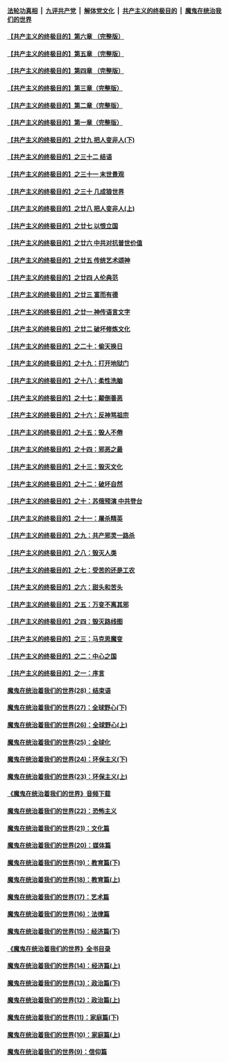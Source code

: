 

####  [法轮功真相](../../../../basic/blob/master/README.md?t=06290802) &nbsp;|&nbsp; [九评共产党](../../../../9ping.md/blob/master/README.md?t=06290802) &nbsp;|&nbsp; [解体党文化](../../../../jtdwh.md/blob/master/README.md?t=06290802)  &nbsp;|&nbsp; [共产主义的终极目的](../../../../gczydzjmd.md/blob/master/README.md?t=06290802) &nbsp;|&nbsp; [魔鬼在统治我们的世界](../../../../mgztzwmdsj.md/blob/master/README.md?t=06290802) 

#### [【共产主义的终极目的】第六章 （完整版）](../pages/nsc422/n11428913.md?t=06290802) 

#### [【共产主义的终极目的】第五章 （完整版）](../pages/nsc422/n11428912.md?t=06290802) 

#### [【共产主义的终极目的】第四章 （完整版）](../pages/nsc422/n11428907.md?t=06290802) 

#### [【共产主义的终极目的】第三章（完整版）](../pages/nsc422/n11428848.md?t=06290802) 

#### [【共产主义的终极目的】第二章（完整版）](../pages/nsc422/n11428831.md?t=06290802) 

#### [【共产主义的终极目的】第一章（完整版）](../pages/nsc422/n11417651.md?t=06290802) 

#### [【共产主义的终极目的】之廿九 把人变非人(下)](../pages/nsc422/n11344140.md?t=06290802) 

#### [【共产主义的终极目的】之三十二 结语](../pages/nsc422/n11360535.md?t=06290802) 

#### [【共产主义的终极目的】之三十一 末世景观](../pages/nsc422/n11351129.md?t=06290802) 

#### [【共产主义的终极目的】之三十 几成狼世界](../pages/nsc422/n11348280.md?t=06290802) 

#### [【共产主义的终极目的】之廿八 把人变非人(上)](../pages/nsc422/n11340492.md?t=06290802) 

#### [【共产主义的终极目的】之廿七 以恨立国](../pages/nsc422/n11336944.md?t=06290802) 

#### [【共产主义的终极目的】之廿六 中共对抗普世价值](../pages/nsc422/n11324785.md?t=06290802) 

#### [【共产主义的终极目的】之廿五 传统艺术颂神](../pages/nsc422/n11296396.md?t=06290802) 

#### [【共产主义的终极目的】之廿四 人伦典范](../pages/nsc422/n11296397.md?t=06290802) 

#### [【共产主义的终极目的】之廿三 富而有德](../pages/nsc422/n11283598.md?t=06290802) 

#### [【共产主义的终极目的】之廿一 神传语言文字](../pages/nsc422/n11263265.md?t=06290802) 

#### [【共产主义的终极目的】之廿二 破坏修炼文化](../pages/nsc422/n11245728.md?t=06290802) 

#### [【共产主义的终极目的】之二十：偷天换日](../pages/nsc422/n11238846.md?t=06290802) 

#### [【共产主义的终极目的】之十九：打开地狱门](../pages/nsc422/n11206376.md?t=06290802) 

#### [【共产主义的终极目的】之十八：柔性洗脑](../pages/nsc422/n11199994.md?t=06290802) 

#### [【共产主义的终极目的】之十七：颠倒善恶](../pages/nsc422/n11179782.md?t=06290802) 

#### [【共产主义的终极目的】之十六：反神骂祖宗](../pages/nsc422/n11166798.md?t=06290802) 

#### [【共产主义的终极目的】之十五：毁人不倦](../pages/nsc422/n11166792.md?t=06290802) 

#### [【共产主义的终极目的】之十四：邪恶之最](../pages/nsc422/n11150249.md?t=06290802) 

#### [【共产主义的终极目的】之十三：毁灭文化](../pages/nsc422/n11135227.md?t=06290802) 

#### [【共产主义的终极目的】之十二：破坏自然](../pages/nsc422/n11135214.md?t=06290802) 

#### [【共产主义的终极目的】之十：苏俄预演 中共登台](../pages/nsc422/n11118424.md?t=06290802) 

#### [【共产主义的终极目的】之十一：屠杀精英](../pages/nsc422/n11118442.md?t=06290802) 

#### [【共产主义的终极目的】之九：共产邪灵一路杀](../pages/nsc422/n11114139.md?t=06290802) 

#### [【共产主义的终极目的】之八：毁灭人类](../pages/nsc422/n11108503.md?t=06290802) 

#### [【共产主义的终极目的】之七：受苦的还是工农](../pages/nsc422/n11101809.md?t=06290802) 

#### [【共产主义的终极目的】之六：甜头和苦头](../pages/nsc422/n11096971.md?t=06290802) 

#### [【共产主义的终极目的】之五：万变不离其邪](../pages/nsc422/n11091285.md?t=06290802) 

#### [【共产主义的终极目的】之四：毁灭路线图](../pages/nsc422/n11086284.md?t=06290802) 

#### [【共产主义的终极目的】之三：马克思魔变](../pages/nsc422/n11061941.md?t=06290802) 

#### [【共产主义的终极目的】之二：中心之国](../pages/nsc422/n11047728.md?t=06290802) 

#### [【共产主义的终极目的】之一：序言](../pages/nsc422/n11086077.md?t=06290802) 

#### [魔鬼在统治着我们的世界(28)：结束语](../pages/nsc422/n10936246.md?t=06290802) 

#### [魔鬼在统治着我们的世界(27)：全球野心(下)](../pages/nsc422/n10928319.md?t=06290802) 

#### [魔鬼在统治着我们的世界(26)：全球野心(上)](../pages/nsc422/n10900318.md?t=06290802) 

#### [魔鬼在统治着我们的世界(25)：全球化](../pages/nsc422/n10788205.md?t=06290802) 

#### [魔鬼在统治着我们的世界(24)：环保主义(下)](../pages/nsc422/n10695307.md?t=06290802) 

#### [魔鬼在统治着我们的世界(23)：环保主义(上)](../pages/nsc422/n10688613.md?t=06290802) 

#### [《魔鬼在统治着我们的世界》音频下载](../pages/nsc422/n10635553.md?t=06290802) 

#### [魔鬼在统治着我们的世界(22)：恐怖主义](../pages/nsc422/n10614727.md?t=06290802) 

#### [魔鬼在统治着我们的世界(21)：文化篇](../pages/nsc422/n10597706.md?t=06290802) 

#### [魔鬼在统治着我们的世界(20)：媒体篇](../pages/nsc422/n10586579.md?t=06290802) 

#### [魔鬼在统治着我们的世界(19)：教育篇(下)](../pages/nsc422/n10564808.md?t=06290802) 

#### [魔鬼在统治着我们的世界(18)：教育篇(上)](../pages/nsc422/n10526970.md?t=06290802) 

#### [魔鬼在统治着我们的世界(17)：艺术篇](../pages/nsc422/n10499093.md?t=06290802) 

#### [魔鬼在统治着我们的世界(16)：法律篇](../pages/nsc422/n10485969.md?t=06290802) 

#### [魔鬼在统治着我们的世界(15)：经济篇(下)](../pages/nsc422/n10469975.md?t=06290802) 

#### [《魔鬼在统治着我们的世界》全书目录](../pages/nsc422/n10464261.md?t=06290802) 

#### [魔鬼在统治着我们的世界(14)：经济篇(上)](../pages/nsc422/n10457370.md?t=06290802) 

#### [魔鬼在统治着我们的世界(13)：政治篇(下)](../pages/nsc422/n10448270.md?t=06290802) 

#### [魔鬼在统治着我们的世界(12)：政治篇(上)](../pages/nsc422/n10444576.md?t=06290802) 

#### [魔鬼在统治着我们的世界(11)：家庭篇(下)](../pages/nsc422/n10440961.md?t=06290802) 

#### [魔鬼在统治着我们的世界(10)：家庭篇(上)](../pages/nsc422/n10435448.md?t=06290802) 

#### [魔鬼在统治着我们的世界(9)：信仰篇](../pages/nsc422/n10432159.md?t=06290802) 

